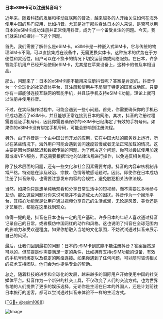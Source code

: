 **日本eSIM卡可以注册抖音吗？**

近年来，随着科技的发展和移动互联网的普及，越来越多的人开始关注如何在海外使用中国的热门应用，比如抖音。尤其是对于那些身处日本的人来说，是否可以用日本的eSIM卡成功注册并正常使用抖音，成为了一个备受关注的问题。今天，我们就来详细探讨一下这个问题。

首先，我们需要了解什么是eSIM卡。eSIM卡是一种嵌入式SIM卡，它与传统的物理SIM卡不同，可以直接集成在设备中，无需更换实体卡。这种技术的优势在于方便性和灵活性，用户可以在不换卡的情况下切换运营商或网络服务。在日本，许多智能手机用户已经开始使用eSIM卡，尤其是在苹果设备上，这种卡的普及率相当高。

那么，问题来了：日本的eSIM卡能不能用来注册抖音呢？答案是肯定的。抖音作为一个全球化的社交媒体平台，其注册和使用并不局限于特定的国家或地区。只要你有一部能够连接互联网的智能手机，并且该手机支持eSIM卡功能，理论上就可以注册并使用抖音。

不过，在实际操作过程中，可能会遇到一些小问题。首先，你需要确保你的手机已经成功激活了eSIM卡，并且能够正常连接到日本的网络。其次，抖音的注册过程需要验证手机号码，因此你需要确保你的eSIM卡已经绑定了有效的手机号码。如果你的eSIM卡没有绑定手机号码，可能会影响到注册流程。

另外，由于抖音是一个由中国公司开发的应用，它在中国大陆的服务器上运行，所以在某些情况下，海外用户可能会遇到访问速度较慢或者无法正常加载的情况。这主要是因为网络延迟和数据传输的问题。为了解决这个问题，你可以尝试使用加速器或者VPN服务，但这需要根据当地的法律法规进行操作，以免违反相关规定。

除了技术层面的问题，还有一些文化和社会因素需要考虑。抖音的内容审核机制非常严格，特别是在涉及政治、宗教、色情等敏感话题时。因此，即使你在日本成功注册了抖音账号，也需要注意发布内容的合规性，避免触犯相关法律法规。

当然，如果你只是想单纯地观看和分享日常生活中的短视频，而不需要过多地参与互动，那么这些问题对你来说可能并不会造成太大的困扰。抖音作为一个娱乐平台，其核心功能就是让用户通过视频分享自己的生活点滴，无论是风景、美食还是才艺展示，都能在这里找到观众。

值得一提的是，抖音在日本也有一定的用户基础。许多日本的年轻人喜欢通过抖音记录自己的日常，或者模仿中国网红的动作和风格。这也说明了抖音在全球范围内的影响力和受欢迎程度。如果你想融入当地的文化氛围，不妨试试通过抖音来展示自己的风采。

最后，让我们回到最初的问题：日本的eSIM卡到底能不能注册抖音？答案当然是可以的，但前提是你需要满足一定的条件，比如拥有支持eSIM功能的设备、有效的手机号码绑定以及稳定的网络连接。如果你遇到了任何问题，可以随时咨询相关的技术支持团队，他们会为你提供专业的帮助。

总之，随着科技的进步和全球化的发展，越来越多的国际用户开始使用中国的社交媒体平台。抖音作为一个新兴的社交工具，不仅改变了人们的交流方式，也为世界各地的人们提供了更多的娱乐选择。无论你是生活在日本的外国人，还是计划前往日本旅行的游客，都可以尝试通过抖音来体验不一样的生活方式。

[[TG💪+ @esim1088](https://t.me/s/esim1088)]

![Image](https://i.postimg.cc/4NQfJmqS/Snipaste-2025-05-13-00-14-12.png)